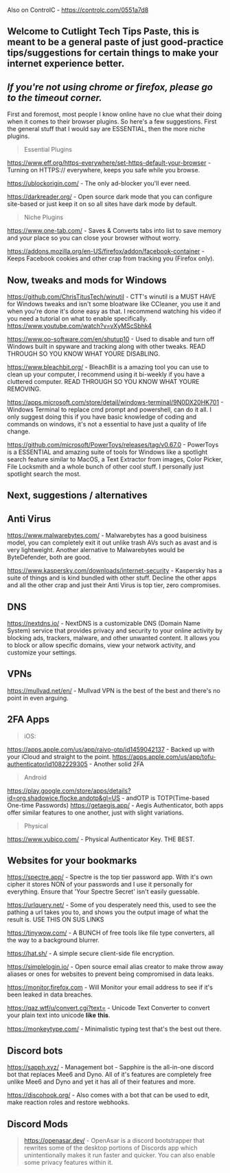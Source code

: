 Also on ControlC - https://controlc.com/0551a7d8
## Welcome to Cutlight Tech Tips Paste, this is meant to be a general paste of just good-practice tips/suggestions for certain things to make your internet experience better.
## _If you're not using chrome or firefox, please go to the timeout corner._

First and foremost, most people I know online have no clue what their doing when it comes to their browser plugins. So here's a few suggestions. First the general stuff that I would say are ESSENTIAL, then the more niche plugins.

> Essential Plugins 

https://www.eff.org/https-everywhere/set-https-default-your-browser - Turning on HTTPS:// everywhere, keeps you safe while you browse.

https://ublockorigin.com/ - The only ad-blocker you'll ever need.

https://darkreader.org/ - Open source dark mode that you can configure site-based or just keep it on so all sites have dark mode by default.

> Niche Plugins 

https://www.one-tab.com/ - Saves & Converts tabs into list to save memory and your place so you can close your browser without worry.

https://addons.mozilla.org/en-US/firefox/addon/facebook-container - Keeps Facebook cookies and other crap from tracking you (Firefox only).

## Now, tweaks and mods for Windows
https://github.com/ChrisTitusTech/winutil - CTT's winutil is a MUST HAVE for Windows tweaks and isn't some bloatware like CCleaner, you use it and when you're done it's done easy as that. I recommend watching his video if you need a tutorial on what to enable specifically. https://www.youtube.com/watch?v=vXyMScSbhk4

https://www.oo-software.com/en/shutup10 -  Used to disable and turn off Windows built in spyware and tracking along with other tweaks. READ THROUGH SO YOU KNOW WHAT YOURE DISABLING.

https://www.bleachbit.org/ - BleachBit is a amazing tool you can use to clean up your computer, I recommend using it bi-weekly if you have a cluttered computer. READ THROUGH SO YOU KNOW WHAT YOURE REMOVING.

https://apps.microsoft.com/store/detail/windows-terminal/9N0DX20HK701 - Windows Terminal to replace cmd prompt and powershell, can do it all. I only suggest doing this if you have basic knowledge of coding and commands on windows, it's not a essential to have just a quality of life change.

https://github.com/microsoft/PowerToys/releases/tag/v0.67.0 - PowerToys is a ESSENTIAL and amazing suite of tools for Windows like a spotlight search feature similar to MacOS, a Text Extractor from images, Color Picker, File Locksmith and a whole bunch of other cool stuff. I personally just spotlight search the most.

## Next, suggestions / alternatives
## Anti Virus
https://www.malwarebytes.com/ - Malwarebytes has a good buisiness model, you can completely exit it out unlike trash AVs such as avast and is very lightweight. Another alernative to Malwarebytes would be ByteDefender, both are good.

https://www.kaspersky.com/downloads/internet-security - Kaspersky has a suite of things and is kind bundled with other stuff. Decline the other apps and all the other crap and just their Anti Virus is top tier, zero compromises.
## DNS
https://nextdns.io/ -  NextDNS is a customizable DNS (Domain Name System) service that provides privacy and security to your online activity by blocking ads, trackers, malware, and other unwanted content. It allows you to block or allow specific domains, view your network activity, and customize your settings.
## VPNs
https://mullvad.net/en/ - Mullvad VPN is the best of the best and there's no point in even arguing. 

## 2FA Apps
> iOS:

https://apps.apple.com/us/app/raivo-otp/id1459042137 - Backed up with your iCloud and straight to the point.
https://apps.apple.com/us/app/tofu-authenticator/id1082229305 - Another solid 2FA
> Android

https://play.google.com/store/apps/details?id=org.shadowice.flocke.andotp&gl=US - andOTP is TOTP(Time-based One-time Passwords)
https://getaegis.app/ - Aegis Authenticator, both apps offer similar features to one another, just with slight variations. 

> Physical

https://www.yubico.com/ - Physical Authenticator Key. THE BEST.

## Websites for your bookmarks
https://spectre.app/ - Spectre is the top tier password app. With it's own cipher it stores NON of your passwords and I use it personally for everything. Ensure that 'Your Spectre Secret' isn't easily guessable.

https://urlquery.net/ - Some of you desperately need this, used to see the pathing a url takes you to, and shows you the output image of what the result is. USE THIS ON SUS LINKS

https://tinywow.com/ - A BUNCH of free tools like file type converters, all the way to a background blurrer.

https://hat.sh/ - A simple secure client-side file encryption.

https://simplelogin.io/ - Open source email alias creator to make throw away aliases or ones for websites to prevent being compromised in data leaks.

https://monitor.firefox.com - Will Monitor your email address to see if it's been leaked in data breaches.

https://qaz.wtf/u/convert.cgi?text= - Unicode Text Converter to convert your plain text into unicode 𝐥𝐢𝐤𝐞 𝐭𝐡𝐢𝐬.

https://monkeytype.com/ - Minimalistic typing test that's the best out there.

## Discord bots
https://sapph.xyz/ - Management bot - Sapphire is the all-in-one discord bot that replaces Mee6 and Dyno. All of it's features are completely free unlike Mee6 and Dyno and yet it has all of their features and more.

https://discohook.org/ - Also comes with a bot that can be used to edit, make reaction roles and restore webhooks.

## Discord Mods
>https://openasar.dev/ - OpenAsar is a discord bootstrapper that rewrites some of the desktop portions of Discords app which unintentionally makes it run faster and quicker. You can also enable some privacy features within it.
